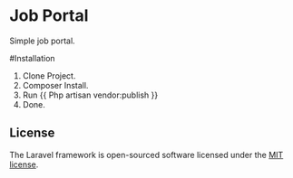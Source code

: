# Job Portal
Simple job portal.

#Installation
1. Clone Project.
2. Composer Install.
3. Run {{ Php artisan vendor:publish }}
4. Done.

## License

The Laravel framework is open-sourced software licensed under the [MIT license](http://opensource.org/licenses/MIT).
